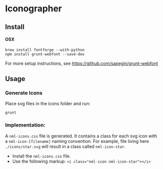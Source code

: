# Iconographer

## Install

#### OSX

    brew install fontforge --with-python
    npm install grunt-webfont --save-dev

For more setup instructions, see https://github.com/sapegin/grunt-webfont

## Usage

### Generate Icons
Place svg files in the icons folder and run:

    grunt

### Implementation:
A `nml-icons.css` file is generated. It contains a class for each svg icon with a `nml-icon-[filename]` naming convention. For example, file living here `./icons/star.svg` will result in a class called `nml-icon-star`.

 * Install the `nml-icons.css` file.
 * Use the following markup: `<i class="nml-icon nml-icon-star"></i>`